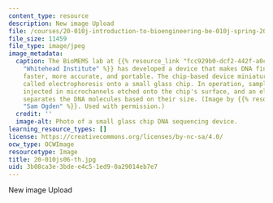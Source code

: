 ```yaml
---
content_type: resource
description: New image Upload
file: /courses/20-010j-introduction-to-bioengineering-be-010j-spring-2006/3b08ca3e3bdee4c51ed90a29014eb7e7_20-010js06-th.jpg
file_size: 11459
file_type: image/jpeg
image_metadata:
  caption: The BioMEMS lab at {{% resource_link "fcc929b0-dcf2-442f-a0ce-5709ba16cbe9"
    "Whitehead Institute" %}} has developed a device that makes DNA fingerprinting
    faster, more accurate, and portable. The chip-based device miniaturizes a process
    called electrophoresis onto a small glass chip. In operation, samples of DNA are
    injected in microchannels etched onto the chip's surface, and an electrical current
    separates the DNA molecules based on their size. (Image by {{% resource_link "11259ace-e9a6-40cb-b33a-dd90ebeabe00"
    "Sam Ogden" %}}. Used with permission.)
  credit: ''
  image-alt: Photo of a small glass chip DNA sequencing device.
learning_resource_types: []
license: https://creativecommons.org/licenses/by-nc-sa/4.0/
ocw_type: OCWImage
resourcetype: Image
title: 20-010js06-th.jpg
uid: 3b08ca3e-3bde-e4c5-1ed9-0a29014eb7e7
---
```

New image Upload